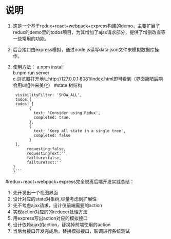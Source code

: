 # 说明

1. 这是一个基于redux+react+webpack+express构建的demo，主要扩展了redux的demo里的todos项目，为其增加了ajax请求部分，提供了增删改查等一些常用的功能。  

2. 后台接口由express模拟，通过node.js读写data.json文件来模拟数据库操作。  

3. 使用方法： a.npm install   
   	         b.npm run server  
             c.浏览器打开地址http://127.0.0.1:8081/index.html即可看到（界面简陋后期会用ui组件来美化）
#state 树结构
     ``` {
      visibilityFilter: 'SHOW_ALL',
      todos:{
      todos: [
    		{
    		  text: 'Consider using Redux',
    		  completed: true,
    		},
    		{
    		  text: 'Keep all state in a single tree',
    		  completed: false
    		}
      ],
    	   requesting:false,
    	   requestingText:'',
    	   failture:false,
    	   failtureText:''
    }
    }```
 
#redux+react+webpack+express完全脱离后端开发实践总结：
1. 先开发出一个视图界面
2. 设计对应的state对象树,尽量考虑到扩展性
3. 先不考虑ajax请求，设计仅前端需要的action
4. 实现action对应的的reducer处理方法
5. 用express写出action对应的模拟接口
6. 设计依赖ajax的action，替换掉前端使用的action
7. 当后台接口开发完成后，替换模拟接口，联调进行系统测试
